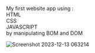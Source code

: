 My first website app using : <br>
HTML <br>
CSS <br>
JAVASCRIPT <br>
by manipulating BOM and DOM <br>

![Screenshot 2023-12-13 063214](https://github.com/Elioth-Gray/Bookshelf-App/assets/144498580/3dbc9938-e3f9-4255-a167-5c5f12a4e52a)
